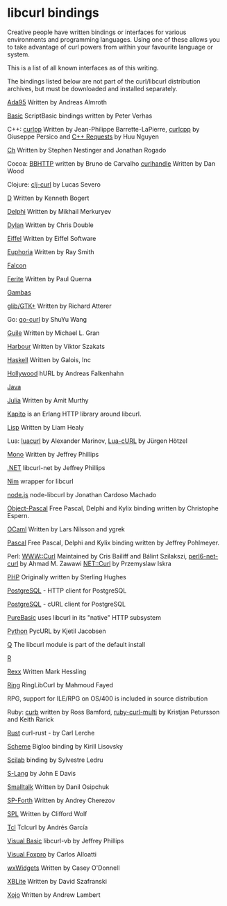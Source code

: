 libcurl bindings
================

 Creative people have written bindings or interfaces for various environments
 and programming languages. Using one of these allows you to take advantage of
 curl powers from within your favourite language or system.

 This is a list of all known interfaces as of this writing.

 The bindings listed below are not part of the curl/libcurl distribution
 archives, but must be downloaded and installed separately.

<!-- markdown-link-check-disable -->

[Ada95](https://web.archive.org/web/20070403105909/www.almroth.com/adacurl/index.html) Written by Andreas Almroth

[Basic](https://scriptbasic.com/) ScriptBasic bindings written by Peter Verhas

C++: [curlpp](https://github.com/jpbarrette/curlpp/) Written by Jean-Philippe Barrette-LaPierre,
[curlcpp](https://github.com/JosephP91/curlcpp) by Giuseppe Persico and [C++
Requests](https://github.com/libcpr/cpr) by Huu Nguyen

[Ch](https://chcurl.sourceforge.io/) Written by Stephen Nestinger and Jonathan Rogado

Cocoa: [BBHTTP](https://github.com/biasedbit/BBHTTP) written by Bruno de Carvalho
[curlhandle](https://github.com/karelia/curlhandle) Written by Dan Wood

Clojure: [clj-curl](https://github.com/lsevero/clj-curl) by Lucas Severo

[D](https://dlang.org/library/std/net/curl.html) Written by Kenneth Bogert

[Delphi](https://github.com/Mercury13/curl4delphi) Written by Mikhail Merkuryev

[Dylan](https://dylanlibs.sourceforge.io/) Written by Chris Double

[Eiffel](https://iron.eiffel.com/repository/20.11/package/ABEF6975-37AC-45FD-9C67-52D10BA0669B) Written by Eiffel Software

[Euphoria](https://web.archive.org/web/20050204080544/rays-web.com/eulibcurl.htm) Written by Ray Smith

[Falcon](http://www.falconpl.org/project_docs/curl/)

[Ferite](https://web.archive.org/web/20150102192018/ferite.org/) Written by Paul Querna

[Gambas](https://gambas.sourceforge.io/)

[glib/GTK+](https://web.archive.org/web/20100526203452/atterer.net/glibcurl) Written by Richard Atterer

Go: [go-curl](https://github.com/andelf/go-curl) by ShuYu Wang

[Guile](https://github.com/spk121/guile-curl) Written by Michael L. Gran

[Harbour](https://github.com/vszakats/hb/tree/main/contrib/hbcurl) Written by Viktor Szakats

[Haskell](https://hackage.haskell.org/package/curl) Written by Galois, Inc

[Hollywood](https://www.hollywood-mal.com/download.html) hURL by Andreas Falkenhahn

[Java](https://github.com/pjlegato/curl-java)

[Julia](https://github.com/JuliaWeb/LibCURL.jl) Written by Amit Murthy

[Kapito](https://github.com/puzza007/katipo) is an Erlang HTTP library around libcurl.

[Lisp](https://common-lisp.net/project/cl-curl/) Written by Liam Healy

Lua: [luacurl](https://web.archive.org/web/20201205052437/luacurl.luaforge.net/) by Alexander Marinov, [Lua-cURL](https://github.com/Lua-cURL) by Jürgen Hötzel

[Mono](https://web.archive.org/web/20070606064500/https://forge.novell.com/modules/xfmod/project/?libcurl-mono) Written by Jeffrey Phillips

[.NET](https://sourceforge.net/projects/libcurl-net/) libcurl-net by Jeffrey Phillips

[Nim](https://nimble.directory/pkg/libcurl) wrapper for libcurl

[node.js](https://github.com/JCMais/node-libcurl) node-libcurl by Jonathan Cardoso Machado

[Object-Pascal](https://web.archive.org/web/20020610214926/www.tekool.com/opcurl) Free Pascal, Delphi and Kylix binding written by Christophe Espern.

[OCaml](https://opam.ocaml.org/packages/ocurl/) Written by Lars Nilsson and ygrek

[Pascal](https://web.archive.org/web/20030804091414/houston.quik.com/jkp/curlpas/) Free Pascal, Delphi and Kylix binding written by Jeffrey Pohlmeyer.

Perl: [WWW::Curl](https://github.com/szbalint/WWW--Curl) Maintained by Cris
Bailiff and Bálint Szilakszi,
[perl6-net-curl](https://github.com/azawawi/perl6-net-curl) by Ahmad M. Zawawi
[NET::Curl](https://metacpan.org/pod/Net::Curl) by Przemyslaw Iskra

[PHP](https://php.net/curl) Originally written by Sterling Hughes

[PostgreSQL](https://github.com/pramsey/pgsql-http) - HTTP client for PostgreSQL

[PostgreSQL](https://github.com/RekGRpth/pg_curl) - cURL client for PostgreSQL

[PureBasic](https://www.purebasic.com/documentation/http/index.html) uses libcurl in its "native" HTTP subsystem

[Python](http://pycurl.io/) PycURL by Kjetil Jacobsen

[Q](https://q-lang.sourceforge.io/) The libcurl module is part of the default install

[R](https://cran.r-project.org/package=curl)

[Rexx](https://rexxcurl.sourceforge.io/) Written Mark Hessling

[Ring](https://ring-lang.sourceforge.io/doc1.3/libcurl.html) RingLibCurl by Mahmoud Fayed

RPG, support for ILE/RPG on OS/400 is included in source distribution

Ruby: [curb](https://github.com/taf2/curb) written by Ross Bamford,
[ruby-curl-multi](https://github.com/kball/curl_multi.rb) by Kristjan Petursson and Keith Rarick

[Rust](https://github.com/alexcrichton/curl-rust) curl-rust - by Carl Lerche

[Scheme](http://www.metapaper.net/lisovsky/web/curl/) Bigloo binding by Kirill Lisovsky

[Scilab](https://help.scilab.org/docs/current/fr_FR/getURL.html) binding by Sylvestre Ledru

[S-Lang](https://www.jedsoft.org/slang/modules/curl.html) by John E Davis

[Smalltalk](https://www.squeaksource.com/CurlPlugin/) Written by Danil Osipchuk

[SP-Forth](https://sourceforge.net/p/spf/spf/ci/master/tree/devel/~ac/lib/lin/curl/) Written by Andrey Cherezov

[SPL](https://web.archive.org/web/20210203022158/www.clifford.at/spl/spldoc/curl.html) Written by Clifford Wolf

[Tcl](https://web.archive.org/web/20160826011806/mirror.yellow5.com/tclcurl/) Tclcurl by Andrés García

[Visual Basic](https://sourceforge.net/projects/libcurl-vb/) libcurl-vb by Jeffrey Phillips

[Visual Foxpro](https://web.archive.org/web/20130730181523/www.ctl32.com.ar/libcurl.asp) by Carlos Alloatti

[wxWidgets](https://wxcode.sourceforge.io/components/wxcurl/) Written by Casey O'Donnell

[XBLite](https://web.archive.org/web/20060426150418/perso.wanadoo.fr/xblite/libraries.html) Written by David Szafranski

[Xojo](https://github.com/charonn0/RB-libcURL) Written by Andrew Lambert
